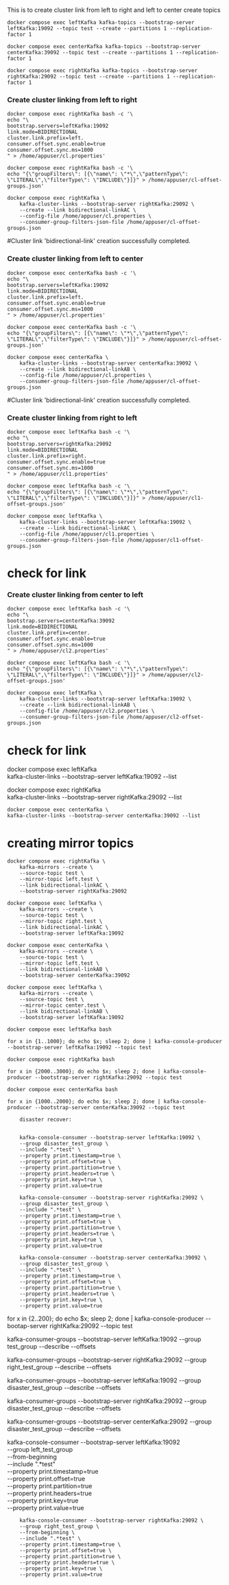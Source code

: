 This is to create cluster link from left to right and left to center
create topics

```shell
docker compose exec leftKafka kafka-topics --bootstrap-server leftKafka:19092 --topic test --create --partitions 1 --replication-factor 1

docker compose exec centerKafka kafka-topics --bootstrap-server centerKafka:39092 --topic test --create --partitions 1 --replication-factor 1

docker compose exec rightKafka kafka-topics --bootstrap-server rightKafka:29092 --topic test --create --partitions 1 --replication-factor 1
```

### Create cluster linking from left to right

```shell
docker compose exec rightKafka bash -c '\
echo "\
bootstrap.servers=leftKafka:19092
link.mode=BIDIRECTIONAL
cluster.link.prefix=left.
consumer.offset.sync.enable=true
consumer.offset.sync.ms=1000
" > /home/appuser/cl.properties'

docker compose exec rightKafka bash -c '\
echo "{\"groupFilters\": [{\"name\": \"*\",\"patternType\": \"LITERAL\",\"filterType\": \"INCLUDE\"}]}" > /home/appuser/cl-offset-groups.json'

docker compose exec rightKafka \
    kafka-cluster-links --bootstrap-server rightKafka:29092 \
    --create --link bidirectional-linkAC \
    --config-file /home/appuser/cl.properties \
    --consumer-group-filters-json-file /home/appuser/cl-offset-groups.json
``` 

#Cluster link 'bidirectional-link' creation successfully completed.


### Create cluster linking from left to center


```shell
docker compose exec centerKafka bash -c '\
echo "\
bootstrap.servers=leftKafka:19092
link.mode=BIDIRECTIONAL
cluster.link.prefix=left.
consumer.offset.sync.enable=true
consumer.offset.sync.ms=1000
" > /home/appuser/cl.properties'

docker compose exec centerKafka bash -c '\
echo "{\"groupFilters\": [{\"name\": \"*\",\"patternType\": \"LITERAL\",\"filterType\": \"INCLUDE\"}]}" > /home/appuser/cl-offset-groups.json'

docker compose exec centerKafka \
    kafka-cluster-links --bootstrap-server centerKafka:39092 \
    --create --link bidirectional-linkAB \
    --config-file /home/appuser/cl.properties \
    --consumer-group-filters-json-file /home/appuser/cl-offset-groups.json
``` 

#Cluster link 'bidirectional-link' creation successfully completed.


### Create cluster linking from right to left
```shell
docker compose exec leftKafka bash -c '\
echo "\
bootstrap.servers=rightKafka:29092
link.mode=BIDIRECTIONAL
cluster.link.prefix=right.
consumer.offset.sync.enable=true
consumer.offset.sync.ms=1000
" > /home/appuser/cl1.properties'

docker compose exec leftKafka bash -c '\
echo "{\"groupFilters\": [{\"name\": \"*\",\"patternType\": \"LITERAL\",\"filterType\": \"INCLUDE\"}]}" > /home/appuser/cl1-offset-groups.json'

docker compose exec leftKafka \
    kafka-cluster-links --bootstrap-server leftKafka:19092 \
    --create --link bidirectional-linkAC \
    --config-file /home/appuser/cl1.properties \
    --consumer-group-filters-json-file /home/appuser/cl1-offset-groups.json
```
# check for link


### Create cluster linking from center to left
```shell
docker compose exec leftKafka bash -c '\
echo "\
bootstrap.servers=centerKafka:39092
link.mode=BIDIRECTIONAL
cluster.link.prefix=center.
consumer.offset.sync.enable=true
consumer.offset.sync.ms=1000
" > /home/appuser/cl2.properties'

docker compose exec leftKafka bash -c '\
echo "{\"groupFilters\": [{\"name\": \"*\",\"patternType\": \"LITERAL\",\"filterType\": \"INCLUDE\"}]}" > /home/appuser/cl2-offset-groups.json'

docker compose exec leftKafka \
    kafka-cluster-links --bootstrap-server leftKafka:19092 \
    --create --link bidirectional-linkAB \
    --config-file /home/appuser/cl2.properties \
    --consumer-group-filters-json-file /home/appuser/cl2-offset-groups.json
```
# check for link



docker compose exec leftKafka \
    kafka-cluster-links --bootstrap-server leftKafka:19092  --list

docker compose exec rightKafka \
    kafka-cluster-links --bootstrap-server rightKafka:29092 --list

    docker compose exec centerKafka \
    kafka-cluster-links --bootstrap-server centerKafka:39092 --list

# creating mirror topics

```shell
docker compose exec rightKafka \
    kafka-mirrors --create \
    --source-topic test \
    --mirror-topic left.test \
    --link bidirectional-linkAC \
    --bootstrap-server rightKafka:29092        
``` 

```shell
docker compose exec leftKafka \
    kafka-mirrors --create \
    --source-topic test \
    --mirror-topic right.test \
    --link bidirectional-linkAC \
    --bootstrap-server leftKafka:19092        
``` 

```shell
docker compose exec centerKafka \
    kafka-mirrors --create \
    --source-topic test \
    --mirror-topic left.test \
    --link bidirectional-linkAB \
    --bootstrap-server centerKafka:39092        
``` 

```shell
docker compose exec leftKafka \
    kafka-mirrors --create \
    --source-topic test \
    --mirror-topic center.test \
    --link bidirectional-linkAB \
    --bootstrap-server leftKafka:19092        
``` 
```shell
docker compose exec leftKafka bash

for x in {1..1000}; do echo $x; sleep 2; done | kafka-console-producer --bootstrap-server leftKafka:19092 --topic test

docker compose exec rightKafka bash

for x in {2000..3000}; do echo $x; sleep 2; done | kafka-console-producer --bootstrap-server rightKafka:29092 --topic test

docker compose exec centerKafka bash

for x in {1000..2000}; do echo $x; sleep 2; done | kafka-console-producer --bootstrap-server centerKafka:39092 --topic test
````



        disaster recover: 


        kafka-console-consumer --bootstrap-server leftKafka:19092 \
        --group disaster_test_group \
        --include ".*test" \
        --property print.timestamp=true \
        --property print.offset=true \
        --property print.partition=true \
        --property print.headers=true \
        --property print.key=true \
        --property print.value=true

        kafka-console-consumer --bootstrap-server rightKafka:29092 \
        --group disaster_test_group \
        --include ".*test" \
        --property print.timestamp=true \
        --property print.offset=true \
        --property print.partition=true \
        --property print.headers=true \
        --property print.key=true \
        --property print.value=true

        kafka-console-consumer --bootstrap-server centerKafka:39092 \
        --group disaster_test_group \
        --include ".*test" \
        --property print.timestamp=true \
        --property print.offset=true \
        --property print.partition=true \
        --property print.headers=true \
        --property print.key=true \
        --property print.value=true



for x in {2..200}; do echo $x; sleep 2; done | kafka-console-producer --bootap-server rightKafka:29092 --topic test

kafka-consumer-groups --bootstrap-server leftKafka:19092 --group test_group --describe --offsets

kafka-consumer-groups --bootstrap-server rightKafka:29092 --group right_test_group --describe --offsets


kafka-consumer-groups --bootstrap-server leftKafka:19092 --group disaster_test_group --describe --offsets

kafka-consumer-groups --bootstrap-server rightKafka:29092 --group disaster_test_group --describe --offsets

kafka-consumer-groups --bootstrap-server centerKafka:29092 --group disaster_test_group --describe --offsets




kafka-console-consumer --bootstrap-server leftKafka:19092 \
        --group left_test_group \
        --from-beginning \
        --include ".*test" \
        --property print.timestamp=true \
        --property print.offset=true \
        --property print.partition=true \
        --property print.headers=true \
        --property print.key=true \
        --property print.value=true



        kafka-console-consumer --bootstrap-server rightKafka:29092 \
        --group right_test_group \
        --from-beginning \
        --include ".*test" \
        --property print.timestamp=true \
        --property print.offset=true \
        --property print.partition=true \
        --property print.headers=true \
        --property print.key=true \
        --property print.value=true




